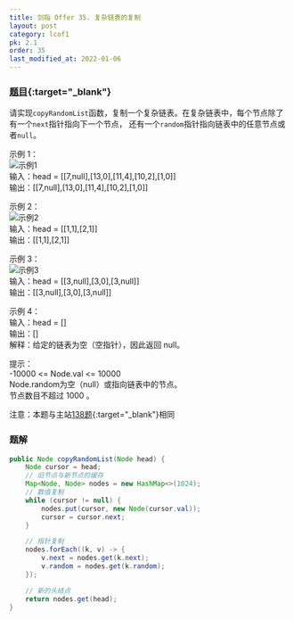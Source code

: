 ```yaml
---
title: 剑指 Offer 35. 复杂链表的复制
layout: post
category: lcof1
pk: 2.1
order: 35
last_modified_at: 2022-01-06
---
```


### [题目](https://leetcode-cn.com/problems/fu-za-lian-biao-de-fu-zhi-lcof/){:target="_blank"}

请实现`copyRandomList`函数，复制一个复杂链表。在复杂链表中，每个节点除了有一个`next`指针指向下一个节点，
还有一个`random`指针指向链表中的任意节点或者`null`。


示例 1：  
![示例1](https://cdn.jsdelivr.net/gh/PasseRR/JavaLeetCode/docs/images/2/35/e1.png)  
输入：head = [[7,null],[13,0],[11,4],[10,2],[1,0]]  
输出：[[7,null],[13,0],[11,4],[10,2],[1,0]]

示例 2：  
![示例2](https://cdn.jsdelivr.net/gh/PasseRR/JavaLeetCode/docs/images/2/35/e2.png)  
输入：head = [[1,1],[2,1]]  
输出：[[1,1],[2,1]]

示例 3：  
![示例3](https://cdn.jsdelivr.net/gh/PasseRR/JavaLeetCode/docs/images/2/35/e3.png)  
输入：head = [[3,null],[3,0],[3,null]]  
输出：[[3,null],[3,0],[3,null]]

示例 4：  
输入：head = []  
输出：[]  
解释：给定的链表为空（空指针），因此返回 null。

提示：  
-10000 <= Node.val <= 10000  
Node.random为空（null）或指向链表中的节点。  
节点数目不超过 1000 。

注意：本题与主站[138题](https://leetcode-cn.com/problems/copy-list-with-random-pointer/){:target="_blank"}相同

### 题解

```java
public Node copyRandomList(Node head) {
    Node cursor = head;
    // 旧节点与新节点的缓存
    Map<Node, Node> nodes = new HashMap<>(1024);
    // 数值复制
    while (cursor != null) {
        nodes.put(cursor, new Node(cursor.val));
        cursor = cursor.next;
    }

    // 指针复制
    nodes.forEach((k, v) -> {
        v.next = nodes.get(k.next);
        v.random = nodes.get(k.random);
    });

    // 新的头结点
    return nodes.get(head);
}
```